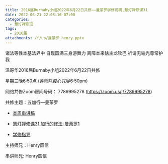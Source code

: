 ```yaml
---
title: 2016届Burnaby小组2022年6月22日共修——曼荼罗学修说明,慧灯禅修课31
date: 2022-06-21 22:08:16-07:00
categories:
  - 慧灯禅修班
tags:
  - 2016届
attachments: /f/up/曼荼罗_henry.pptx
---
```

诸法等性本基法界中 自现圆满三身游舞力 离障本来怙主龙钦巴 祈请无垢光尊常护我

温哥华2016届Burnaby小组2022年6月22日共修

星期三晚6:50点 (莲师除疫心咒@6:50pm)

网络共修Zoom房间号码： 7789995278 (https://zoom.us/j/7789995278)

共修主题：五加行—曼荼罗

* [本周串讲稿](http://huidengchanxiu.net/hdv/f/up/曼荼罗_henry.pptx)

* [慧灯禅修课31 加行的修法-曼荼罗1](https://www.huidengzhiguang.com/index.php/huideng-jiangtang/fofa-jianxiu/2016-07-21-09-21-47/5043-l20003) 

* [学修指导](https://mp.weixin.qq.com/mp/homepage?__biz=MzI2NTQ1NDcxNg==&hid=8&sn=3d9136ef9366472153d002863627d36d&scene=18&devicetype=iOS11.3.1&version=16060721&lang=en&nettype=WIFI&ascene=7&session_us=gh_239f09651128&fontScale=100&pass_ticket=P2wuCplmLED/aYYe0S3LczeigjMmw8qs5+GWlbMcrYcpHGyu4eYEOi5VmXiVJQ/y&wx_header=1&scene=1) 

主持师兄：Henry圆信

串讲师兄: Henry圆信